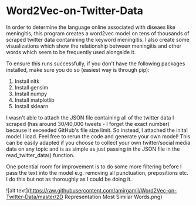 # Word2Vec-on-Twitter-Data
In order to determine the language online associated with diseaes like meningitis, this program creates a word2vec model on tens of thousands of scraped twitter data contanining the keyword meningitis. I also create some visualizations which show the relationship between meningitis and other words which seem to be frequently used alongside it.


To ensure this runs successfully, if you don't have the following packages installed, make sure you do so (easiest way is through pip):
1. Install nltk
2. Install gensim
3. Install numpy
4. Install matplotlib
5. Install sklearn

I wasn't able to attach the JSON file containing all of the twitter data I scraped (has around 30/40,000 tweets - I forget the exact number) because it exceeded GitHub's file size limit. So instead, I attached the inital model I load. Feel free to rerun the code and generate your own model! This can be easily adapted if you choose to collect your own twitter/social media data on any topic and is as simple as just passing in the JSON file in the read_twitter_data() function.

One potential room for improvement is to do some more filtering before I pass the text into the model e.g. removing all punctuation, prepositions etc. I do this but not as thoroughly as I could be doing it.

![alt text](https://raw.githubusercontent.com/amirgamil/Word2Vec-on-Twitter-Data/master/2D Representation Most Similar Words.png)
